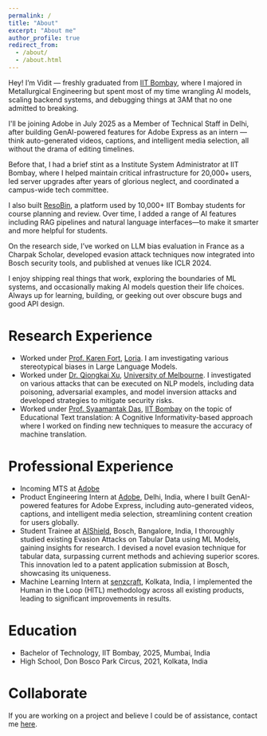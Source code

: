 ```yaml
---
permalink: /
title: "About"
excerpt: "About me"
author_profile: true
redirect_from:
  - /about/
  - /about.html
---
```


Hey! I’m Vidit — freshly graduated from [IIT Bombay](https://www.iitb.ac.in/), where I majored in Metallurgical Engineering but spent most of my time wrangling AI models, scaling backend systems, and debugging things at 3AM that no one admitted to breaking.

I'll be joining Adobe in July 2025 as a Member of Technical Staff in Delhi, after building GenAI-powered features for Adobe Express as an intern — think auto-generated videos, captions, and intelligent media selection, all without the drama of editing timelines.

Before that, I had a brief stint as a Institute System Administrator at IIT Bombay, where I helped maintain critical infrastructure for 20,000+ users, led server upgrades after years of glorious neglect, and coordinated a campus-wide tech committee.

I also built [ResoBin](https://resobin.gymkhana.iitb.ac.in/), a platform used by 10,000+ IIT Bombay students for course planning and review. Over time, I added a range of AI features including RAG pipelines and natural language interfaces—to make it smarter and more helpful for students.

On the research side, I’ve worked on LLM bias evaluation in France as a Charpak Scholar, developed evasion attack techniques now integrated into Bosch security tools, and published at venues like ICLR 2024.

I enjoy shipping real things that work, exploring the boundaries of ML systems, and occasionally making AI models question their life choices. Always up for learning, building, or geeking out over obscure bugs and good API design.

# Research Experience

- Worked under [Prof. Karen Fort](https://members.loria.fr/KFort/), [Loria](https://www.loria.fr/). I am investigating various stereotypical biases in Large Language Models.
- Worked under [Dr. Qiongkai Xu](https://xuqiongkai.github.io/), [University of Melbourne](https://www.unimelb.edu.au/). I investigated on various attacks that can be executed on NLP models, including data poisoning, adversarial examples, and model inversion attacks and developed strategies to mitigate security risks.
- Worked under [Prof. Syaamantak Das](https://syaamantak-das.carrd.co/), [IIT Bombay](https://www.iitb.ac.in/) on the topic of Educational Text translation: A Cognitive Informativity-based approach where I worked on finding new techniques to measure the accuracy of machine translation.

# Professional Experience

- Incoming MTS at [Adobe](https://www.adobe.com/)
- Product Engineering Intern at [Adobe](https://www.adobe.com/), Delhi, India, where I built GenAI-powered features for Adobe Express, including auto-generated videos, captions, and intelligent media selection, streamlining content creation for users globally.
- Student Trainee at [AIShield](https://www.boschaishield.com/), Bosch, Bangalore, India, I thoroughly studied existing Evasion Attacks on Tabular Data using ML Models, gaining insights for research. I devised a novel evasion technique for tabular data, surpassing current methods and achieving superior scores. This innovation led to a patent application submission at Bosch, showcasing its uniqueness.
- Machine Learning Intern at [senzcraft](https://www.senzcraft.com/), Kolkata, India, I implemented the Human in the Loop (HITL) methodology across all existing products, leading to significant improvements in results.

# Education

- Bachelor of Technology, IIT Bombay, 2025, Mumbai, India
- High School, Don Bosco Park Circus, 2021, Kolkata, India

# Collaborate

If you are working on a project and believe I could be of assistance, contact me [here](mailto:viditk0812@gmail.com).

<!-- This is the front page of a website that is powered by the [academicpages template](https://github.com/academicpages/academicpages.github.io) and hosted on GitHub pages. [GitHub pages](https://pages.github.com) is a free service in which websites are built and hosted from code and data stored in a GitHub repository, automatically updating when a new commit is made to the respository. This template was forked from the [Minimal Mistakes Jekyll Theme](https://mmistakes.github.io/minimal-mistakes/) created by Michael Rose, and then extended to support the kinds of content that academics have: publications, talks, teaching, a portfolio, blog posts, and a dynamically-generated CV. You can fork [this repository](https://github.com/academicpages/academicpages.github.io) right now, modify the configuration and markdown files, add your own PDFs and other content, and have your own site for free, with no ads! An older version of this template powers my own personal website at [stuartgeiger.com](http://stuartgeiger.com), which uses [this Github repository](https://github.com/staeiou/staeiou.github.io).

A data-driven personal website
======
Like many other Jekyll-based GitHub Pages templates, academicpages makes you separate the website's content from its form. The content & metadata of your website are in structured markdown files, while various other files constitute the theme, specifying how to transform that content & metadata into HTML pages. You keep these various markdown (.md), YAML (.yml), HTML, and CSS files in a public GitHub repository. Each time you commit and push an update to the repository, the [GitHub pages](https://pages.github.com/) service creates static HTML pages based on these files, which are hosted on GitHub's servers free of charge.

Many of the features of dynamic content management systems (like Wordpress) can be achieved in this fashion, using a fraction of the computational resources and with far less vulnerability to hacking and DDoSing. You can also modify the theme to your heart's content without touching the content of your site. If you get to a point where you've broken something in Jekyll/HTML/CSS beyond repair, your markdown files describing your talks, publications, etc. are safe. You can rollback the changes or even delete the repository and start over -- just be sure to save the markdown files! Finally, you can also write scripts that process the structured data on the site, such as [this one](https://github.com/academicpages/academicpages.github.io/blob/master/talkmap.ipynb) that analyzes metadata in pages about talks to display [a map of every location you've given a talk](https://academicpages.github.io/talkmap.html).

Getting started
======
1. Register a GitHub account if you don't have one and confirm your e-mail (required!)
1. Fork [this repository](https://github.com/academicpages/academicpages.github.io) by clicking the "fork" button in the top right.
1. Go to the repository's settings (rightmost item in the tabs that start with "Code", should be below "Unwatch"). Rename the repository "[your GitHub username].github.io", which will also be your website's URL.
1. Set site-wide configuration and create content & metadata (see below -- also see [this set of diffs](http://archive.is/3TPas) showing what files were changed to set up [an example site](https://getorg-testacct.github.io) for a user with the username "getorg-testacct")
1. Upload any files (like PDFs, .zip files, etc.) to the files/ directory. They will appear at https://[your GitHub username].github.io/files/example.pdf.
1. Check status by going to the repository settings, in the "GitHub pages" section

Site-wide configuration
------
The main configuration file for the site is in the base directory in [_config.yml](https://github.com/academicpages/academicpages.github.io/blob/master/_config.yml), which defines the content in the sidebars and other site-wide features. You will need to replace the default variables with ones about yourself and your site's github repository. The configuration file for the top menu is in [_data/navigation.yml](https://github.com/academicpages/academicpages.github.io/blob/master/_data/navigation.yml). For example, if you don't have a portfolio or blog posts, you can remove those items from that navigation.yml file to remove them from the header.

Create content & metadata
------
For site content, there is one markdown file for each type of content, which are stored in directories like _publications, _talks, _posts, _teaching, or _pages. For example, each talk is a markdown file in the [_talks directory](https://github.com/academicpages/academicpages.github.io/tree/master/_talks). At the top of each markdown file is structured data in YAML about the talk, which the theme will parse to do lots of cool stuff. The same structured data about a talk is used to generate the list of talks on the [Talks page](https://academicpages.github.io/talks), each [individual page](https://academicpages.github.io/talks/2012-03-01-talk-1) for specific talks, the talks section for the [CV page](https://academicpages.github.io/cv), and the [map of places you've given a talk](https://academicpages.github.io/talkmap.html) (if you run this [python file](https://github.com/academicpages/academicpages.github.io/blob/master/talkmap.py) or [Jupyter notebook](https://github.com/academicpages/academicpages.github.io/blob/master/talkmap.ipynb), which creates the HTML for the map based on the contents of the _talks directory).

**Markdown generator**

I have also created [a set of Jupyter notebooks](https://github.com/academicpages/academicpages.github.io/tree/master/markdown_generator
) that converts a CSV containing structured data about talks or presentations into individual markdown files that will be properly formatted for the academicpages template. The sample CSVs in that directory are the ones I used to create my own personal website at stuartgeiger.com. My usual workflow is that I keep a spreadsheet of my publications and talks, then run the code in these notebooks to generate the markdown files, then commit and push them to the GitHub repository.

How to edit your site's GitHub repository
------
Many people use a git client to create files on their local computer and then push them to GitHub's servers. If you are not familiar with git, you can directly edit these configuration and markdown files directly in the github.com interface. Navigate to a file (like [this one](https://github.com/academicpages/academicpages.github.io/blob/master/_talks/2012-03-01-talk-1.md) and click the pencil icon in the top right of the content preview (to the right of the "Raw | Blame | History" buttons). You can delete a file by clicking the trashcan icon to the right of the pencil icon. You can also create new files or upload files by navigating to a directory and clicking the "Create new file" or "Upload files" buttons.

Example: editing a markdown file for a talk
![Editing a markdown file for a talk](/images/editing-talk.png)

For more info
------
More info about configuring academicpages can be found in [the guide](https://academicpages.github.io/markdown/). The [guides for the Minimal Mistakes theme](https://mmistakes.github.io/minimal-mistakes/docs/configuration/) (which this theme was forked from) might also be helpful. -->
